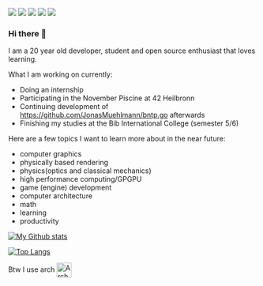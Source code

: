 ![](https://img.shields.io/badge/Linux-FCC624?style=for-the-badge&logo=linux&logoColor=black) ![](https://img.shields.io/badge/VIM-%2311AB00.svg?&style=for-the-badge&logo=vim&logoColor=white) ![](https://img.shields.io/badge/C%2B%2B-00599C?style=for-the-badge&logo=c%2B%2B&logoColor=white) ![](https://img.shields.io/badge/Go-00ADD8?style=for-the-badge&logo=go&logoColor=white) ![](https://img.shields.io/badge/Python-FFD43B?style=for-the-badge&logo=python&logoColor=darkgreen)

### Hi there 👋


I am a 20 year old developer, student and open source enthusiast that loves learning.

What I am working on currently:
 
 - Doing an internship
 - Participating in the November Piscine at 42 Heilbronn
 - Continuing development of https://github.com/JonasMuehlmann/bntp.go afterwards
 - Finishing my studies at the Bib International College (semester 5/6)

Here are a few topics I want to learn more about in the near future:

- computer graphics
- physically based rendering
- physics(optics and classical mechanics)
- high performance computing/GPGPU
- game (engine) development
- computer architecture
- math
- learning
- productivity

[![My Github stats](https://github-readme-stats.vercel.app/api?username=JonasMuehlmann&show_icons=true&count_private=true)](https://github.com/anuraghazra/github-readme-stats)

[![Top Langs](https://github-readme-stats.vercel.app/api/top-langs/?username=JonasMuehlmann&layout=compact)](https://github.com/anuraghazra/github-readme-stats)


Btw I use arch [<img src="https://raw.githubusercontent.com/Raymo111/Raymo111/master/socials/arch.svg" height="30em" align="center" alt="Arch Linux Logo" title="Arch Linux Logo"/>](https://archlinux.org/)
